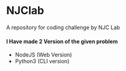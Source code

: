 # NJClab
A repository for coding challenge by NJC Lab


#### I Have made 2 Version of the given problem 
- NodeJS (Web Version)
- Python3 (CLI version)

